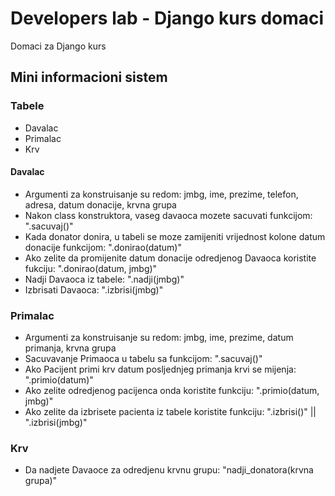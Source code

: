 # Developers lab - Django kurs domaci

Domaci za Django kurs

## Mini informacioni sistem

### Tabele

- Davalac
- Primalac
- Krv

#### Davalac

- Argumenti za konstruisanje su redom: jmbg, ime, prezime, telefon, adresa, datum donacije, krvna grupa
- Nakon class konstruktora, vaseg davaoca mozete sacuvati funkcijom: ".sacuvaj()"
- Kada donator donira, u tabeli se moze zamijeniti vrijednost kolone datum donacije funkcijom: ".donirao(datum)"
- Ako zelite da promijenite datum donacije odredjenog Davaoca koristite fukciju: ".donirao(datum, jmbg)"
- Nadji Davaoca iz tabele: ".nadji(jmbg)"
- Izbrisati Davaoca: ".izbrisi(jmbg)"

### Primalac

- Argumenti za konstruisanje su redom: jmbg, ime, prezime, datum primanja, krvna grupa
- Sacuvavanje Primaoca u tabelu sa funkcijom: ".sacuvaj()"
- Ako Pacijent primi krv datum posljednjeg primanja krvi se mijenja: ".primio(datum)"
- Ako zelite odredjenog pacijenca onda koristite funkciju: ".primio(datum, jmbg)"
- Ako zelite da izbrisete pacienta iz tabele koristite funkciju: ".izbrisi()" || ".izbrisi(jmbg)"

### Krv

- Da nadjete Davaoce za odredjenu krvnu grupu: "nadji_donatora(krvna grupa)"
